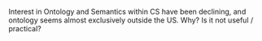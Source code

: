 Interest in Ontology and Semantics within CS have been declining, and ontology seems almost exclusively outside the US. Why? Is it not useful / practical?